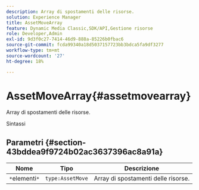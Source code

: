 ```yaml
---
description: Array di spostamenti delle risorse.
solution: Experience Manager
title: AssetMoveArray
feature: Dynamic Media Classic,SDK/API,Gestione risorse
role: Developer,Admin
exl-id: 9d3f0c27-7414-46d9-888a-85226b0fbac6
source-git-commit: fcda99340a18d5037157723bb3bdca5fa9df3277
workflow-type: tm+mt
source-wordcount: '27'
ht-degree: 18%

---
```


# AssetMoveArray{#assetmovearray}

Array di spostamenti delle risorse.

Sintassi

## Parametri {#section-43bddea9f9724b02ac3637396ac8a91a}

| Nome | Tipo | Descrizione |
|---|---|---|
| `*`elementi`*` | `type:AssetMove` | Array di spostamenti delle risorse. |
